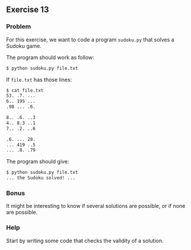 ## Exercise 13

### Problem

For this exercise, we want to code a program `sudoku.py` that solves a Sudoku game.

The program should work as follow:

```bash
$ python sudoku.py file.txt
```

If `file.txt` has those lines:

```bash
$ cat file.txt
53. .7. ...
6.. 195 ...
.98 ... .6.

8.. .6. ..3
4.. 8.3 ..1
7.. .2. ..6

.6. ... 28.
... 419 ..5
... .8. .79
```

The program should give:

```bash
$ python sudoku.py file.txt
... the Sudoku solved! ...
```

### Bonus

It might be interesting to know if several solutions are possible, or if none are possible.

### Help

Start by writing some code that checks the validity of a solution.
